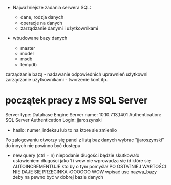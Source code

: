 - Najważniejsze zadania serwera SQL:
	- dane, rodzja danych
	- operacje na danych
	- zarządzanie danymi i użytkownikami

- wbudowane bazy danych
	- master
	- model
	- msdb
	- tempdb

zarządzanie bazą - nadawanie odpowiednich uprawnień użytkowni
zarządzanie użytkownikami - tworzenie kont itp.

# początek pracy z MS SQL Server
Server type: Database Engine
Server name: 10.10.7.13,1401
Authentication: SQL Server Authentication
Login: jjaroszynski
- haslo: numer_indeksu lub to na ktore sie zmieniło

Po zalogowaniu otworzy się panel z listą baz danych wybrac "jjaroszynski" do innych nie powinno być dostępu
- new query (ctrl + n)
niepodanie długości będzie skutkowało ustawieniem długości jako 1
i wow nie wprowadza się id które się AUTOINCREMENTUJE kto by o tym pomyślał
PO OSTATNIEJ WARTOŚCI NIE DAJE SIĘ PRZECINKA :OOOOOO WOW
wpisać use nazwa_bazy żeby na pewno być w dobrej bazie danych